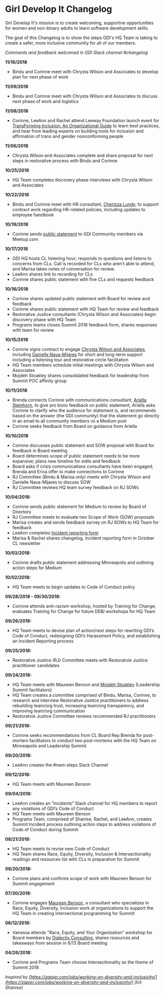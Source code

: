 # Girl Develop It Changelog

Girl Develop It's mission is to create welcoming, supportive opportunities for women and non-binary adults to learn software development skills.

The goal of this Changelog is to show the steps GDI's HQ Team is taking to create a safer, more inclusive community for all of our members. 

_Comments and feedback welcomed in GDI Slack channel #changelog_

**11/16/2018**
- Bindu and Corinne meet with Chrysta Wilson and Associates to develop plan for next phase of work

**11/09/2018** 
- Bindu and Corinne meet with Chrysta Wilson and Associates to discuss next phase of work and logistics

**11/08/2018**
- Corinne, LeeAnn and Rachel attend Leeway Foundation launch event for [TransForming Inclusion: An Organizational Guide](https://issuu.com/leeway/docs/transforming_inclusion_digital) to learn best practices, and hear from leading experts on building tools for inclusion and affirmation of trans and gender nonconforming people

**11/06/2018**
- Chrysta Wilson and Associates complete and share proposal for next steps in restorative process with Bindu and Corinne

**10/25/2018**
- HQ Team completes discovery phase interviews with Chrysta Wilson and Associates

**10/22/2018**
- Bindu and Corinne meet with HR consultant, [Cherizza Lundy](https://www.linkedin.com/in/cherizza-lundy-79983b13), to support contract work regarding HR-related policies, including updates to employee handbook

**10/19/2018**
- Corinne sends [public statement](https://docs.google.com/document/d/1K2J04Osu_0HiudPgUuDULjif_WS1CwhHGJWqpzwYTSM/) to GDI Community members via Meetup.com

**10/17/2018**
- GDI HQ hosts CL listening hour; responds to questions and listens to concerns from CLs. Call is recorded for CLs who aren't able to attend, and Marisa takes notes of conversation for review.
- LeeAnn shares link to recording for CLs
- Corinne shares public statement with five CLs and requests feedback

**10/16/2018**
- Corinne shares updated public statement with Board for review and feedback
- Corinne shares public statement with HQ Team for review and feedback
- Restorative Justice consultants (Chrysta Wilson and Associates) begin discovery phase with HQ Team
- Programs teams closes Summit 2018 feedback form, shares responses with team for review

**10/15/2018**
- Corinne signs contract to engage [Chrysta Wilson and Associates](http://www.wilson-and-associates.com), including [Danielle Nava-Mijares](https://www.daniellenavaconsulting.com/) for short and long-term support including a listening tour and restorative circle facilitation
- HQ Team members schedule initial meetings with Chrysta Wilson and Associates
- Mojdeh Stoakley shares consolidated feedback for leadership from Summit POC affinity group

**10/11/2018**
- Brenda connects Corinne with communications consultant, [Ariella Steinhorn](https://www.ariellasteinhorn.com), to give pro bono feedback on public statement; Ariella asks Corinne to clarify who the audience for statement is, and recommends based on the answer (the GDI community) that the statement go directly in an email to all community members vs a Medium post
- Corinne seeks feedback from Board on guidance from Ariella

**10/10/2018**
- Corinne discusses public statement and SOW proposal with Board for feedback in Board meeting
- Board determines scope of public statement needs to be more expansive; plans new timeline for edits and feedback
- Board asks if crisis communications consultants have been engaged; Brenda and Erica offer to make connections to Corinne
- RJ Committee (Bindu & Marisa only) meets with Chrysta Wilson and Danielle Nava-Mijares to discuss SOW
- RJ Committee reviews HQ team survey feedback on RJ SOWs

**10/04/2018:** 
- Corinne sends public statement for Medium to review by Board of Directors
- RJ Committee meets to evaluate two Scope of Work (SOW) proposals
- Marisa creates and sends feedback survey on RJ SOWs to HQ Team for feedback
- LeeAnn completes [Incident reporting form](https://goo.gl/forms/zFqymFD1uee6Twnw2)
- Marisa & Rachel shares changelog, incident reporting form in October CL newsletter

**10/03/2018:** 
- Corinne drafts public statement addressing Minneapolis and outlining action steps for Medium

**10/02/2018:** 
- HQ Team meets to begin updates to Code of Conduct policy 

**09/28/2018 - 09/30/2018:** 
- Corinne attends anti-racism workshop, hosted by Training for Change; evaluates Training for Change for future DE&I workshops for HQ Team

**09/26/2018:**
- HQ Team meets to devise plan of action/next steps for rewriting GDI’s Code of Conduct, redesigning GDI’s Harassment Policy, and establishing an Incident Reporting process

**09/25/2018:** 
- Restorative Justice (RJ) Committee meets with Restoratvie Justice practitioner candidates

**09/24/2018:**
- HQ Team meets with Maureen Benson and [Mojdeh Stoakley](http://mojdeh.weebly.com) (Leadership Summit facilitators)
- HQ Team creates a committee comprised of Bindu, Marisa, Corinne, to research and interview Restorative Justice practitioners to address rebuilding team/org trust, increasing team/org transparency, and improving team/org communication
- Restoratvie Justice Committee reviews recommended RJ practitioners

**09/21/2018:**
- Corinne seeks recommendations from CL Board Rep Brenda for post-mortem facilitators to conduct two post-mortems with the HQ Team on Minneapolis and Leadership Summit

**09/20/2018:**
- LeeAnn creates the #next-steps Slack Channel

**09/12/2018:**
- HQ Team meets with Maureen Benson

**09/04/2018:**
- LeeAnn creates an “incidents” Slack channel for HQ members to report any violations of GDI’s Code of Conduct
- HQ Team meets with Maureen Benson
- Programs Team, comprised of Shanise, Rachel, and LeeAnn, creates Summit Incident process outlining action steps to address violations of Code of Conduct during Summit

**08/21/2018:**
- HQ Team meets to revise new Code of Conduct
- HQ Team shares Race, Equity, Diversity, Inclusion & Intersectionality readings and resources list with CLs in preparation for Summit

**08/20/2018:**
- Corinne plans and confirms scope of work with Maureen Benson for Summit engagement

**07/30/2018:**
- Corinne engages [Maureen Benson](http://maureenbenson.org/), a consultant who specializes in Race, Equity, Diversity, Inclusion work at organizations to support the HQ Team in creating intersectional programming for Summit 

**06/12/2018:**
- Vanessa attends "Race, Equity, and Your Organization" workshop for Board members by [Dialectix Consulting](https://dialectixconsulting.com/), shares resources and takeaways from session in 6/13 Board meeting

**04/26/2018:**
- Corinne and Programs Team choose Intersectionality as the theme of Summit 2018
 
_Inspired by [https://zapier.com/jobs/working-on-diversity-and-inclusivity/](https://zapier.com/jobs/working-on-diversity-and-inclusivity/) (h/t Shanise)_
